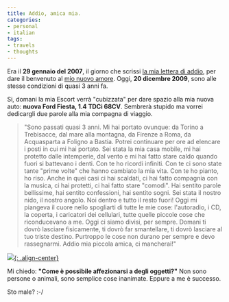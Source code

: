 ```yaml
---
title: Addio, amica mia.
categories:
- personal
- italian
tags:
- travels
- thoughts
---
```

Era il **29 gennaio del 2007**, il giorno che scrissi [la mia lettera di
addio]({{site.url}}/2007/01/29/lettera-di-addio/), per dare il
benvenuto al [mio nuovo amore]({{site.url}}/2007/03/12/il-mio-nuovo-amore/).
Oggi, **20 dicembre 2009**, sono alle stesse condizioni di quasi 3
anni fa.

Si, domani la mia Escort verrà "cubizzata" per dare spazio alla mia nuova
auto: **nuova Ford Fiesta, 1.4 TDCi 68CV**. Sembrerà stupido ma vorrei
dedicargli due parole alla mia compagna di viaggio.

>"Sono passati quasi 3 anni. Mi hai portato ovunque: da Torino a Trebisacce,
dal mare alla montagna, da Firenze a Roma, da Acquasparta a Foligno a Bastia.
Potrei continuare per ore ad elencare i posti in cui mi hai portato. Sei stata
la mia casa mobile, mi hai protetto dalle intemperie, dal vento e mi hai fatto
stare caldo quando fuori si battevano i denti. Con te ho ricordi infiniti. Con
te ci sono state tante "prime volte" che hanno cambiato la mia vita. Con te ho
pianto, ho riso. Anche in quei casi ci hai scaldati, ci hai fatto compagnia con
la musica, ci hai protetti, ci hai fatto stare "comodi". Hai sentito parole
bellissime, hai sentito confessioni, hai sentito sogni. Sei stata il nostro
nido, il nostro angolo. Noi dentro e tutto il resto fuori! Oggi mi piangeva il
cuore nello spogliarti di tutte le mie cose: l'autoradio, i CD, la coperta, i
caricatori dei cellulari, tutte quelle piccole cose che riconducevano a me.
Oggi ci siamo divisi, per sempre. Domani ti dovrò lasciare fisicamente, ti
dovrò far smantellare, ti dovrò lasciare al tuo triste destino. Purtroppo le
cose non durano per sempre e devo rassegnarmi. Addio mia piccola amica, ci
mancherai!"

[![]({{site.url}}/assets/images/addio_escort.jpg){: .align-center}]({{site.url}}/assets/images/addio_escort.jpg)

Mi chiedo: **"Come è possibile affezionarsi a degli oggetti?"** Non sono
persone o animali, sono semplice cose inanimate. Eppure a me è successo.

Sto male? :-/

